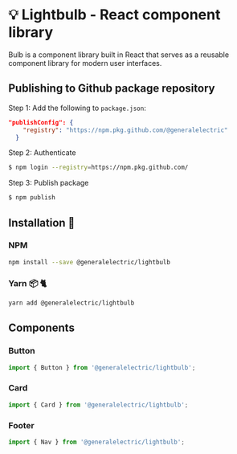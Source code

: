 # :bulb: Lightbulb - React component library

Bulb is a component library built in React that serves as a reusable component library for modern user interfaces.

## Publishing to Github package repository

Step 1: Add the following to `package.json`:

```json
"publishConfig": {
    "registry": "https://npm.pkg.github.com/@generalelectric"
  }
```

Step 2: Authenticate

```sh
$ npm login --registry=https://npm.pkg.github.com/
```

Step 3: Publish package

```sh
$ npm publish
```

## Installation :construction:

### NPM

```sh
npm install --save @generalelectric/lightbulb
```

### Yarn 📦 :cat2:

```sh
yarn add @generalelectric/lightbulb
```

## Components

### Button

```js
import { Button } from '@generalelectric/lightbulb';
```

### Card

```js
import { Card } from '@generalelectric/lightbulb';
```

### Footer

```js
import { Nav } from '@generalelectric/lightbulb';
```
